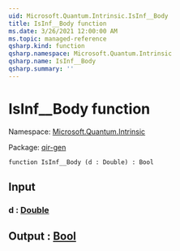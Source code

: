 ```yaml
---
uid: Microsoft.Quantum.Intrinsic.IsInf__Body
title: IsInf__Body function
ms.date: 3/26/2021 12:00:00 AM
ms.topic: managed-reference
qsharp.kind: function
qsharp.namespace: Microsoft.Quantum.Intrinsic
qsharp.name: IsInf__Body
qsharp.summary: ''
---
```


# IsInf__Body function

Namespace: [Microsoft.Quantum.Intrinsic](xref:Microsoft.Quantum.Intrinsic)

Package: [qir-gen](https://nuget.org/packages/qir-gen)




```qsharp
function IsInf__Body (d : Double) : Bool
```


## Input

### d : [Double](xref:microsoft.quantum.lang-ref.double)





## Output : [Bool](xref:microsoft.quantum.lang-ref.bool)

